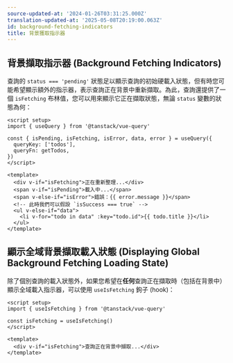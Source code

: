 ```yaml
---
source-updated-at: '2024-01-26T03:31:25.000Z'
translation-updated-at: '2025-05-08T20:19:00.063Z'
id: background-fetching-indicators
title: 背景獲取指示器
---
```


## 背景擷取指示器 (Background Fetching Indicators)

查詢的 `status === 'pending'` 狀態足以顯示查詢的初始硬載入狀態，但有時您可能希望顯示額外的指示器，表示查詢正在背景中重新擷取。為此，查詢還提供了一個 `isFetching` 布林值，您可以用來顯示它正在擷取狀態，無論 `status` 變數的狀態為何：

```vue
<script setup>
import { useQuery } from '@tanstack/vue-query'

const { isPending, isFetching, isError, data, error } = useQuery({
  queryKey: ['todos'],
  queryFn: getTodos,
})
</script>

<template>
  <div v-if="isFetching">正在重新整理...</div>
  <span v-if="isPending">載入中...</span>
  <span v-else-if="isError">錯誤：{{ error.message }}</span>
  <!-- 此時我們可以假設 `isSuccess === true` -->
  <ul v-else-if="data">
    <li v-for="todo in data" :key="todo.id">{{ todo.title }}</li>
  </ul>
</template>
```

## 顯示全域背景擷取載入狀態 (Displaying Global Background Fetching Loading State)

除了個別查詢的載入狀態外，如果您希望在**任何**查詢正在擷取時（包括在背景中）顯示全域載入指示器，可以使用 `useIsFetching` 鉤子 (hook)：

```vue
<script setup>
import { useIsFetching } from '@tanstack/vue-query'

const isFetching = useIsFetching()
</script>

<template>
  <div v-if="isFetching">查詢正在背景中擷取...</div>
</template>
```
